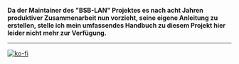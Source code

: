 **Da der Maintainer des "BSB-LAN" Projektes es nach acht Jahren produktiver Zusammenarbeit nun vorzieht, seine eigene Anleitung zu erstellen, stelle ich mein umfassendes Handbuch zu diesem Projekt hier leider nicht mehr zur Verfügung.**

---

[![ko-fi](https://ko-fi.com/img/githubbutton_sm.svg)](https://ko-fi.com/U6U5NPB51)  
